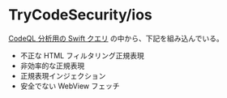 # TryCodeSecurity/ios
[CodeQL 分析用の Swift クエリ](https://docs.github.com/ja/code-security/code-scanning/managing-your-code-scanning-configuration/swift-built-in-queries) の中から、下記を組み込んでいる。

* 不正な HTML フィルタリング正規表現
* 非効率的な正規表現
* 正規表現インジェクション
* 安全でない WebView フェッチ
